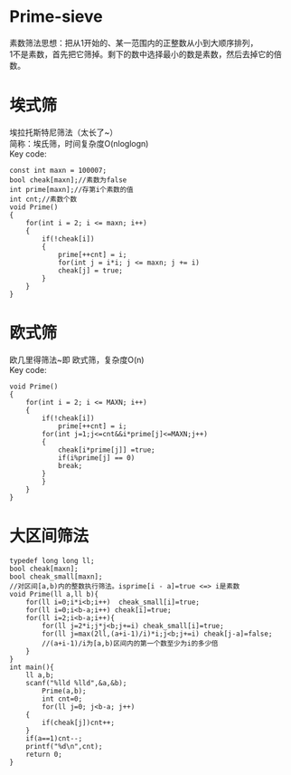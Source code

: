 # Prime-sieve  
素数筛法思想：把从1开始的、某一范围内的正整数从小到大顺序排列，   
1不是素数，首先把它筛掉。剩下的数中选择最小的数是素数，然后去掉它的倍数。    
  
  
# 埃式筛  
埃拉托斯特尼筛法（太长了~）  
简称：埃氏筛，时间复杂度O(nloglogn)  
Key code:  

	const int maxn = 100007;  
	bool cheak[maxn];//素数为false   
	int prime[maxn];//存第i个素数的值   
	int cnt;//素数个数   
	void Prime()  
	{  
		for(int i = 2; i <= maxn; i++)  
		{  
			if(!cheak[i])  
			{  
				prime[++cnt] = i;  
				for(int j = i*i; j <= maxn; j += i)  
				cheak[j] = true;  
			}  
		}  
	}  



# 欧式筛
欧几里得筛法~即   欧式筛，复杂度O(n)   
Key code:  

	void Prime()  
	{  
		for(int i = 2; i <= MAXN; i++)  
		{  
			if(!cheak[i])  
		        prime[++cnt] = i;  
			for(int j=1;j<=cnt&&i*prime[j]<=MAXN;j++)  
			{  
				cheak[i*prime[j]] =true;  
				if(i%prime[j] == 0)  
				break;  
			}  
			}  
		}  
	}  


# 大区间筛法
	typedef long long ll;
	bool cheak[maxn];
	bool cheak_small[maxn];
	//对区间[a,b)内的整数执行筛法。isprime[i - a]=true <=> i是素数
	void Prime(ll a,ll b){
		for(ll i=0;i*i<b;i++)  cheak_small[i]=true;
		for(ll i=0;i<b-a;i++) cheak[i]=true;
		for(ll i=2;i<b-a;i++){
			for(ll j=2*i;j*j<b;j+=i) cheak_small[i]=true;
			for(ll j=max(2ll,(a+i-1)/i)*i;j<b;j+=i) cheak[j-a]=false;
			//(a+i-1)/i为[a,b)区间内的第一个数至少为i的多少倍
		}
	}
	int main(){
		ll a,b;
		scanf("%lld %lld",&a,&b); 
			Prime(a,b);
			int cnt=0;
			for(ll j=0; j<b-a; j++)
		{
		    if(cheak[j])cnt++;
		}
		if(a==1)cnt--;
		printf("%d\n",cnt);
		return 0;
	}
